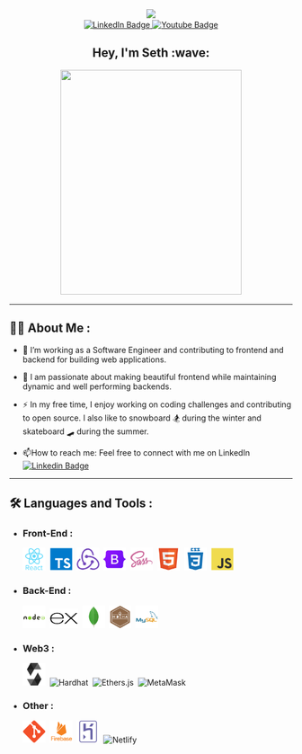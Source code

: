 <div id="header" align="center">
  <img src="https://media.giphy.com/media/M9gbBd9nbDrOTu1Mqx/giphy.gif" width="100"/>
</div>
<div align="center">
<a href="https://www.linkedin.com/in/seth-yates-9ba83b238/">
    <img src="https://img.shields.io/badge/LinkedIn-blue?style=for-the-badge&logo=linkedin&logoColor=white" alt="LinkedIn Badge"/>
  </a>
  <a href="https://seth-yates.com/">
    <img src="https://img.shields.io/badge/Portfolio-grey?style=for-the-badge&logo=youtube&logoColor=white" alt="Youtube Badge"/>
  </a>
</div>
<h2 align="center">Hey, I'm Seth :wave:<br>
  </h2>

<div id="header" align="center">
  <img src="https://media.giphy.com/media/dWesBcTLavkZuG35MI/giphy.gif" width="80%" height="400"/>
</div>

 
 
  ---
  ## :man_technologist: About Me :

- :telescope: I’m working as a Software Engineer and contributing to frontend and backend for building web applications.

- :seedling: I am passionate about making beautiful frontend while maintaining dynamic and well performing backends.

- :zap: In my free time, I enjoy working on coding challenges and contributing to open source. I also like to snowboard :snowboarder: during the winter and skateboard :skateboard: during the summer.

- :mailbox:How to reach me: Feel free to connect with me on LinkedIn [![Linkedin Badge](https://img.shields.io/badge/-Seth-blue?style=flat&logo=Linkedin&logoColor=white)](https://www.linkedin.com/in/seth-yates-9ba83b238)

---

## :hammer_and_wrench: Languages and Tools :
- ### Front-End :
  <img src="https://github.com/devicons/devicon/blob/master/icons/react/react-original-wordmark.svg" title="React" alt="React" width="40" height="40"/>&nbsp;
  <img src="https://github.com/devicons/devicon/blob/master/icons/typescript/typescript-plain.svg" title="typescript" alt="typescript" width="40" height="40"/>&nbsp;
  <img src="https://github.com/devicons/devicon/blob/master/icons/redux/redux-original.svg" title="Redux" alt="Redux " width="40" height="40"/>&nbsp;
  <img src="https://github.com/devicons/devicon/blob/master/icons/bootstrap/bootstrap-original.svg" title="Bootstrap" alt="Bootstrap" width="40" height="40"/>&nbsp;
  <img src="https://github.com/devicons/devicon/blob/master/icons/sass/sass-original.svg" title="Sass" alt="Sass" width="40" height="40"/>&nbsp;
  <img src="https://github.com/devicons/devicon/blob/master/icons/html5/html5-original.svg" title="HTML5" alt="HTML" width="40" height="40"/>&nbsp;
  <img src="https://github.com/devicons/devicon/blob/master/icons/css3/css3-plain-wordmark.svg"  title="CSS3" alt="CSS" width="40" height="40"/>&nbsp;
   <img src="https://github.com/devicons/devicon/blob/master/icons/javascript/javascript-original.svg" title="Javascript" alt="Javascript" width="40"       height="40"/>&nbsp;
  
- ### Back-End :
  <img src="https://github.com/devicons/devicon/blob/master/icons/nodejs/nodejs-original-wordmark.svg" title="NodeJS" alt="NodeJS" width="40" height="40"/>&nbsp;
  <img src="https://github.com/devicons/devicon/blob/master/icons/express/express-original.svg" title="Express" alt="Express" width="50" height="35"/>&nbsp;
  <img src="https://github.com/devicons/devicon/blob/master/icons/mongodb/mongodb-original.svg" title="MongoDB" alt="MongoDB" width="40" height="40"/>&nbsp;
  <img src="https://github.com/devicons/devicon/blob/master/icons/mocha/mocha-plain.svg" title="Mocha" alt="Mocha" width="40" height="40"/>&nbsp;
  <img src="https://github.com/devicons/devicon/blob/master/icons/mysql/mysql-original-wordmark.svg" title="MySQL"  alt="MySQL" width="40" height="40"/>&nbsp;
 
- ### Web3 : 
  <img src="https://github.com/devicons/devicon/blob/master/icons/solidity/solidity-original.svg" title="Solidity" alt="Solidity" width="40" height="40"/>&nbsp;
  <img src="https://seeklogo.com/images/H/hardhat-logo-888739EBB4-seeklogo.com.png" title="Hardhat" alt="Hardhat" width="40" height="30"/>&nbsp;
  <img src="https://seeklogo.com/images/E/ethers-logo-D5B86204D8-seeklogo.com.png" title="Ethers.js" alt="Ethers.js" width="50" height="35"/>&nbsp;
   <img src="https://seeklogo.com/images/M/metamask-logo-09EDE53DBD-seeklogo.com.png" title="MetaMask" alt="MetaMask" width="40" height="40"/>&nbsp;
  

- ### Other :
   
  <img src="https://github.com/devicons/devicon/blob/master/icons/git/git-original.svg" title="Git" alt="Git" width="40" height="40"/>&nbsp;
  <img src="https://github.com/devicons/devicon/blob/master/icons/firebase/firebase-plain-wordmark.svg" title="Firebase" alt="Firebase" width="40" height="40"/>&nbsp;
  <img src="https://github.com/devicons/devicon/blob/master/icons/heroku/heroku-original.svg" title="Heroku" alt="Heroku" width="40" height="40"/>&nbsp;
  <img src="https://www.netlify.com/v3/img/components/logomark.png" title="Netlify" alt="Netlify" width="40" height="40"/>&nbsp;
 


